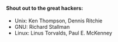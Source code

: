 

<!--

### Hi there 👋

**Mutated1994/Mutated1994** is a ✨ _special_ ✨ repository because its `README.md` (this file) appears on your GitHub profile.

Here are some ideas to get you started:

- 🔭 I’m currently working on ...
- 🌱 I’m currently learning ...
- 👯 I’m looking to collaborate on ...
- 🤔 I’m looking for help with ...
- 💬 Ask me about ...
- 📫 How to reach me: ...
- 😄 Pronouns: ...
- ⚡ Fun fact: ...
-->

#### Shout out to the great hackers:

- Unix:  Ken Thompson, Dennis Ritchie
- GNU:   Richard Stallman
- Linux: Linus Torvalds, Paul E. McKenney
